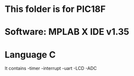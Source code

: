 # This folder is for PIC18F
# Software: MPLAB X IDE v1.35
# Language C
It contains -timer
            -interrupt
            -uart
            -LCD
            -ADC
